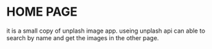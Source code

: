 <h1> HOME PAGE</h1>

<p>it is a small copy of unplash image app. useing unplash api can able to search by name and get the images in the  other page.</p>

 <img src="./Screenshot 2022-04-30 172424" alt="">
